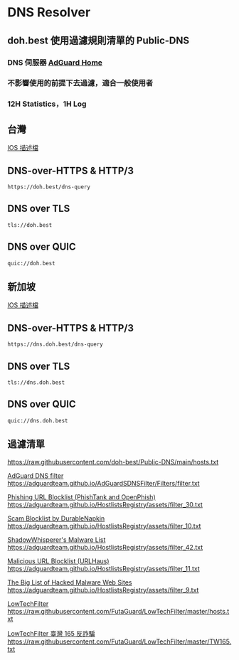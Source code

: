 # DNS Resolver

## doh.best  使用過濾規則清單的 Public-DNS 

### DNS 伺服器 [AdGuard Home](https://github.com/AdguardTeam/AdGuardHome)   

### 不影響使用的前提下去過濾，適合一般使用者

### 12H Statistics，1H Log   

## 台灣

[IOS 描述檔](https://github.com/doh-best/Public-DNS/raw/main/doh.best.mobileconfig)

## DNS-over-HTTPS & HTTP/3
```
https://doh.best/dns-query
```
## DNS over TLS
```
tls://doh.best
```
## DNS over QUIC
```
quic://doh.best
```

## 新加坡

[IOS 描述檔](https://github.com/doh-best/Public-DNS/raw/main/dns.doh.best.mobileconfig)

## DNS-over-HTTPS & HTTP/3
```
https://dns.doh.best/dns-query
```
## DNS over TLS
```
tls://dns.doh.best
```
## DNS over QUIC
```
quic://dns.doh.best
```


## 過濾清單

https://raw.githubusercontent.com/doh-best/Public-DNS/main/hosts.txt

[AdGuard DNS filter](https://github.com/AdguardTeam/AdguardSDNSFilter)   
https://adguardteam.github.io/AdGuardSDNSFilter/Filters/filter.txt

[Phishing URL Blocklist (PhishTank and OpenPhish)](https://gitlab.com/malware-filter/phishing-filter)   
https://adguardteam.github.io/HostlistsRegistry/assets/filter_30.txt

[Scam Blocklist by DurableNapkin](https://github.com/durablenapkin/scamblocklist)   
https://adguardteam.github.io/HostlistsRegistry/assets/filter_10.txt

[ShadowWhisperer's Malware List](https://github.com/ShadowWhisperer/BlockLists)   
https://adguardteam.github.io/HostlistsRegistry/assets/filter_42.txt

[Malicious URL Blocklist (URLHaus)](https://urlhaus.abuse.ch/)   
https://adguardteam.github.io/HostlistsRegistry/assets/filter_11.txt

[The Big List of Hacked Malware Web Sites](https://github.com/mitchellkrogza/The-Big-List-of-Hacked-Malware-Web-Sites)   
https://adguardteam.github.io/HostlistsRegistry/assets/filter_9.txt

[LowTechFilter](https://github.com/FutaGuard/LowTechFilter)   
https://raw.githubusercontent.com/FutaGuard/LowTechFilter/master/hosts.txt

[LowTechFilter 臺灣 165 反詐騙](https://github.com/FutaGuard/LowTechFilter)   
https://raw.githubusercontent.com/FutaGuard/LowTechFilter/master/TW165.txt
